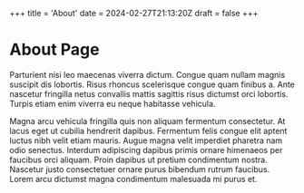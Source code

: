 +++
title = 'About'
date = 2024-02-27T21:13:20Z
draft = false
+++

# About Page

Parturient nisi leo maecenas viverra dictum. Congue quam nullam magnis suscipit dis lobortis. Risus rhoncus 
scelerisque congue quam finibus a. Ante nascetur fringilla netus convallis mattis sagittis risus dictumst orci 
lobortis. Turpis etiam enim viverra eu neque habitasse vehicula.

Magna arcu vehicula fringilla quis non aliquam fermentum consectetur. At lacus eget ut cubilia hendrerit dapibus. 
Fermentum felis congue elit aptent luctus nibh velit etiam mauris. Augue magna velit imperdiet pharetra nam odio 
senectus. Interdum adipiscing dapibus primis ornare himenaeos per faucibus orci aliquam. Proin dapibus ut pretium 
condimentum nostra. Nascetur justo consectetuer ornare purus bibendum rutrum faucibus. Lorem arcu dictumst magna 
condimentum malesuada mi purus et.
